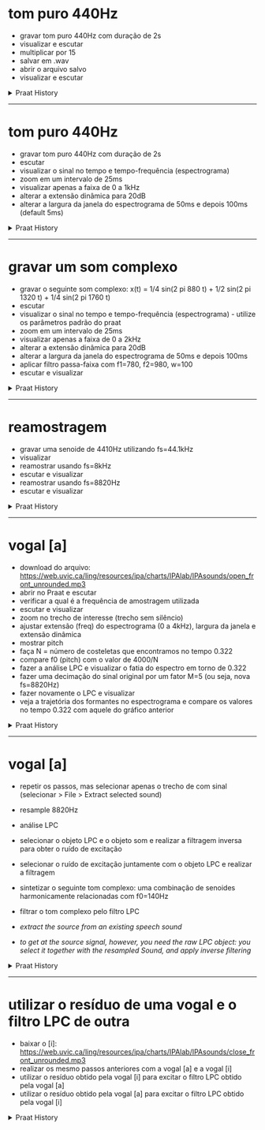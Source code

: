 # tom puro 440Hz
- gravar tom puro 440Hz com duração de 2s
- visualizar e escutar
- multiplicar por 15
- salvar em .wav
- abrir o arquivo salvo
- visualizar e escutar

<details>
  <summary>Praat History</summary>
```Praat
Create Sound as pure tone: "tone", 1, 0, 1, 44100, 440, 0.2, 0.01, 0.01
View & Edit
Zoom: 0.1, 0.125
Multiply: 15
Save as WAV file: "/tmp/tone.wav"
Read from file: "/tmp/tone.wav"
View & Edit
```
</details>

---

# tom puro 440Hz
- gravar tom puro 440Hz com duração de 2s
- escutar
- visualizar o sinal no tempo e tempo-frequência (espectrograma)
- zoom em um intervalo de 25ms
- visualizar apenas a faixa de 0 a 1kHz
- alterar a extensão dinâmica para 20dB
- alterar a largura da janela do espectrograma de 50ms e depois 100ms (default 5ms)

<details>
  <summary>Praat History</summary>
```Praat
Create Sound as pure tone: "tone", 1, 0, 2, 44100, 440, 0.2, 0.01, 0.01
View & Edit
Zoom: 0.1, 0.125
Spectrogram settings: 0, 1000, 0.005, 70
Spectrogram settings: 0, 1000, 0.005, 20
Spectrogram settings: 0, 1000, 0.05, 20
Spectrogram settings: 0, 1000, 0.1, 20
```
</details>

---

# gravar um som complexo

- gravar o seguinte som complexo: x(t) = 1/4 sin(2 pi 880 t) + 1/2 sin(2 pi 1320 t) + 1/4 sin(2 pi 1760 t)
- escutar
- visualizar o sinal no tempo e tempo-frequência (espectrograma) - utilize os parâmetros padrão do praat
- zoom em um intervalo de 25ms
- visualizar apenas a faixa de 0 a 2kHz
- alterar a extensão dinâmica para 20dB
- alterar a largura da janela do espectrograma de 50ms e depois 100ms
- aplicar filtro passa-faixa com f1=780, f2=980, w=100
- escutar e visualizar

<details>
  <summary>Praat History</summary>
```Praat
Create Sound from formula: "complexsound", 1, 0, 2, 44100, "1/4 * sin(2*pi*880*x) + 1/2 * sin(2*pi*1320*x) + 1/4 * sin(2*pi*1760*x)"
Play
View & Edit
Zoom: 0.1, 0.125
Spectrogram settings: 0, 5000, 0.005, 70
Spectrogram settings: 0, 2000, 0.005, 70
Spectrogram settings: 0, 2000, 0.005, 20
Spectrogram settings: 0, 2000, 0.05, 20
Spectrogram settings: 0, 2000, 0.1, 20
Filter (pass Hann band): 780, 980, 100
Play
View & Edit
```
</details>


---

# reamostragem

- gravar uma senoide de 4410Hz utilizando fs=44.1kHz
- visualizar
- reamostrar usando fs=8kHz
- escutar e visualizar
- reamostrar usando fs=8820Hz
- escutar e visualizar

<details>
  <summary>Praat History</summary>
```Praat
Create Sound as pure tone: "tone", 1, 0, 2, 44100, 4410, 0.2, 0.01, 0.01
Play
View & Edit
Zoom: 0.1, 0.125
Spectrogram settings: 0, 8000, 0.1, 20
Resample: 8000, 50
Play
selectObject: "Sound tone_8000"
Play
View & Edit
Show all
selectObject: "Sound tone"
Resample: 8820, 50
Play
View & Edit
Zoom: 0.1, 0.125
Spectrogram settings: 0, 5000, 0.005, 70
Spectrogram settings: 0, 5000, 0.005, 50
Spectrogram settings: 0, 5000, 0.05, 20
Play
Zoom: 0, 2
```
</details>


---

# vogal [a]

- download do arquivo: https://web.uvic.ca/ling/resources/ipa/charts/IPAlab/IPAsounds/open_front_unrounded.mp3
- abrir no Praat e escutar
- verificar a qual é a frequência de amostragem utilizada
- escutar e visualizar
- zoom no trecho de interesse (trecho sem silêncio)
- ajustar extensão (freq) do espectrograma (0 a 4kHz), largura da janela e extensão dinâmica
- mostrar pitch
- faça N = número de costeletas que encontramos no tempo 0.322 
- compare f0 (pitch) com o valor de 4000/N
- fazer a análise LPC e visualizar o fatia do espectro em torno de 0.322
- fazer uma decimação do sinal original por um fator M=5 (ou seja, nova fs=8820Hz)
- fazer novamente o LPC e visualizar
- veja a trajetória dos formantes no espectrograma e compare os valores no tempo 0.322 com aquele do gráfico anterior

<details>
  <summary>Praat History</summary>
```Praat
Read from file: "/tmp/open_front_unrounded.mp3"
Play
Info
View & Edit
Zoom: 0.192, 0.659
Spectrogram settings: 0, 4000, 0.025, 20
Spectrogram settings: 0, 4000, 0.01, 20
Spectrogram settings: 0, 4000, 0.01, 70
Spectrogram settings: 0, 4000, 0.025, 50
Show pitch
Calculator: "4000/29"
To LPC (autocorrelation): 16, 0.025, 0.005, 50
selectObject: "LPC open_front_unrounded"
To Spectrum (slice): 0.322, 20, 0, 50
selectObject: "Spectrum open_front_unrounded_0_322"
View & Edit
selectObject: "Sound open_front_unrounded"
Resample: 8820, 50
selectObject: "Sound open_front_unrounded_8820"
To LPC (autocorrelation): 16, 0.025, 0.005, 50
To Spectrum (slice): 0.322, 20, 0, 50
View & Edit
selectObject: "Sound open_front_unrounded"
View & Edit
Zoom: 0.192, 0.659
Show formants
Show pitch
Formant settings: 5500, 5, 0.025, 30, 1
```
</details>


---

# vogal [a]

- repetir os passos, mas selecionar apenas o trecho de com sinal (selecionar > File > Extract selected sound)
- resample 8820Hz
- análise LPC
- selecionar o objeto LPC e o objeto som e realizar a filtragem inversa para obter o ruído de excitação 
- selecionar o ruído de excitação juntamente com o objeto LPC e realizar a filtragem
- sintetizar o seguinte tom complexo: uma combinação de senoides harmonicamente relacionadas com f0=140Hz
- filtrar o tom complexo pelo filtro LPC

- *extract the source from an existing speech sound*
- *to get at the source signal, however, you need the raw LPC object: you select it together with the resampled Sound, and apply inverse filtering*

<details>
  <summary>Praat History</summary>
```Praat
Read from file: "/tmp/open_front_unrounded.mp3"
View & Edit
Extract selected sound (time from 0)
selectObject: "Sound untitled"
Play
Resample: 8820, 50
To LPC (autocorrelation): 16, 0.025, 0.005, 50
selectObject: "Sound untitled_8820"
View & Edit
selectObject: "LPC untitled_8820"
To Spectrum (slice): 0.1, 20, 0, 50
View & Edit
selectObject: "LPC untitled_8820"
selectObject: "Sound untitled_8820"
plusObject: "LPC untitled_8820"
Filter (inverse)
selectObject: "Sound untitled_8820"
Play
selectObject: "Spectrum untitled_88200_1"
selectObject: "Spectrum untitled_88200_1"
selectObject: "Sound untitled_8820"
selectObject: "LPC untitled_8820"
plusObject: "Sound untitled_8820"
Filter: "yes"
Play
Create Sound as tone complex: "toneComplex", 0, 2, 8820, "cosine", 140, 0, 0, 0
Play
selectObject: "LPC untitled_8820"
plusObject: "Sound toneComplex"
Filter: "yes"
Play
selectObject: "Sound toneComplex"
Play
selectObject: "LPC untitled_8820"
plusObject: "Sound toneComplex"
Filter: "no"
Play
selectObject: "Sound untitled_8820"
Play
selectObject: "Sound untitled_8820"
Play
View & Edit
selectObject: "Sound untitled_8820"
New Praat script
```
</details>


---

# utilizar o resíduo de uma vogal e o filtro LPC de outra

- baixar o [i]: https://web.uvic.ca/ling/resources/ipa/charts/IPAlab/IPAsounds/close_front_unrounded.mp3
- realizar os mesmo passos anteriores com a vogal [a] e a vogal [i]
- utilizar o resíduo obtido pela vogal [i] para excitar o filtro LPC obtido pela vogal [a] 
- utilizar o resíduo obtido pela vogal [a] para excitar o filtro LPC obtido pela vogal [i]

<details>
  <summary>Praat History</summary>
```Praat
Read from file: "/tmp/open_front_unrounded.mp3"
View & Edit
Extract selected sound (time from 0)
Rename: "vowel [a]"
Resample: 8820, 50
To LPC (autocorrelation): 16, 0.025, 0.005, 50
selectObject: "Sound vowel__a__8820"
plusObject: "LPC vowel__a__8820"
Filter (inverse)
selectObject: "Sound vowel__a__8820"
Rename: "vowel__a__8820_ruido_excitacao"
Read from file: "/tmp/close_front_unrounded.mp3"
View & Edit
Extract selected sound (time from 0)
selectObject: "Sound untitled"
Rename: "vowel [i]"
Resample: 8820, 50
To LPC (autocorrelation): 16, 0.025, 0.005, 50
selectObject: "Sound vowel__i__8820"
plusObject: "LPC vowel__i__8820"
Filter (inverse)
Rename: "vowel__i__8820_ruido_excitacao"
selectObject: "LPC vowel__a__8820"
plusObject: "Sound vowel__i__8820_ruido_excitacao"
Filter: "no"
Play
Rename: "vowel__a__8820_ruido_excitacao_[i]"
selectObject: "Sound vowel__a__8820_ruido_excitacao"
selectObject: "Sound vowel__a__8820_ruido_excitacao"
plusObject: "LPC vowel__i__8820"
Filter: "no"
Play
Rename: "vowel__i__8820_ruido_excitacao_[a]"
New Praat script
```
</details>

